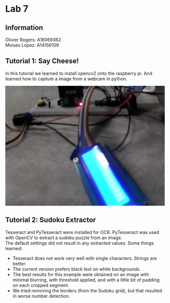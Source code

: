 # Lab 7
## Information
Olivier Rogers: A16069362  
Moises Lopez: A14156109

## Tutorial 1: Say Cheese!
In this tutorial we learned to install opencv2 onto the raspberry pi. And learned how to capture a image from a webcam in python.  

![Our first image capture!](Tutorials/Tutorial_1/test.jpg)


## Tutorial 2: Sudoku Extractor  
Tesseract and PyTesseract were installed for OCR. PyTesseract was used with OpenCV to extract a sudoku puzzle from an image.  
The default settings did not result in any extracted values. Some things learned:  
- Tesseract does not work very well with single characters. Strings are better.
- The current version prefers black text on white backgrounds.
- The best results for this example were obtained on an image with minimal blurring, with threshold applied, and with a little bit of padding on each cropped segment.
- We tried removing the borders (from the Sudoku grid), but that resulted in worse number detection.



